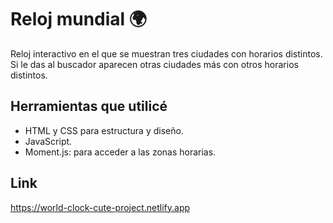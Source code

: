 # Reloj mundial 🌍
Reloj interactivo en el que se muestran tres ciudades con horarios distintos. Si le das al buscador aparecen otras ciudades más con otros horarios distintos. 
## Herramientas que utilicé
* HTML y CSS para estructura y diseño.
* JavaScript.
* Moment.js: para acceder a las zonas horarias. 
## Link 
https://world-clock-cute-project.netlify.app

